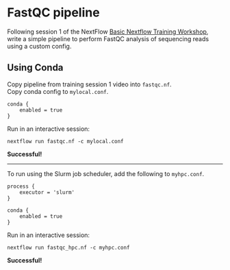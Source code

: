 # FastQC pipeline
Following session 1 of the NextFlow [Basic Nextflow Training Workshop](https://training.nextflow.io/basic_training/), write a simple pipeline to perform FastQC analysis of sequencing reads using a custom config.

## Using Conda
Copy pipeline from training session 1 video into ```fastqc.nf```. \
Copy conda config to ```mylocal.conf```.
```
conda {
    enabled = true
}
```

Run in an interactive session:
```
nextflow run fastqc.nf -c mylocal.conf
```
**Successful!**

---

To run using the Slurm job scheduler, add the following to ```myhpc.conf```.
```
process {
    executor = 'slurm'
}

conda {
    enabled = true
}
```

Run in an interactive session:
```
nextflow run fastqc_hpc.nf -c myhpc.conf
```
**Successful!**